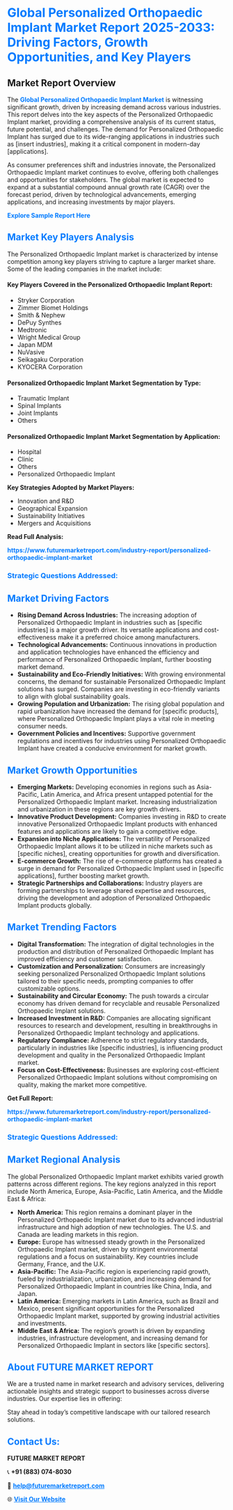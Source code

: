 <h1 style="color: #007BFF;">Global Personalized Orthopaedic Implant Market Report 2025-2033: Driving Factors, Growth Opportunities, and Key Players</h1>

<section id="overview">
<h2>Market Report Overview</h2>
<p>The <a href="https://www.futuremarketreport.com/industry-report/personalized-orthopaedic-implant-market" style="color: #007BFF; text-decoration: none;"><strong>Global Personalized Orthopaedic Implant Market</strong></a> is witnessing significant growth, driven by increasing demand across various industries. This report delves into the key aspects of the Personalized Orthopaedic Implant market, providing a comprehensive analysis of its current status, future potential, and challenges. The demand for Personalized Orthopaedic Implant has surged due to its wide-ranging applications in industries such as [insert industries], making it a critical component in modern-day [applications].</p>
<p>As consumer preferences shift and industries innovate, the Personalized Orthopaedic Implant market continues to evolve, offering both challenges and opportunities for stakeholders. The global market is expected to expand at a substantial compound annual growth rate (CAGR) over the forecast period, driven by technological advancements, emerging applications, and increasing investments by major players.</p>
</section>

<section id="overview">
<p><a href="https://www.futuremarketreport.com/request-sample/reportId=123890" style="color: #007BFF; text-decoration: none;"><strong>Explore Sample Report Here</strong></a></p>
</section>

<section id="key-players">
<h2 style="color: #007BFF;">Market Key Players Analysis</h2>
<p>The Personalized Orthopaedic Implant market is characterized by intense competition among key players striving to capture a larger market share. Some of the leading companies in the market include:</p>
<h4>Key Players Covered in the Personalized Orthopaedic Implant Report:</h4>
<ul><li>Stryker Corporation</li><li>Zimmer Biomet Holdings</li><li>Smith &amp; Nephew</li><li>DePuy Synthes</li><li>Medtronic</li><li>Wright Medical Group</li><li>Japan MDM</li><li>NuVasive</li><li>Seikagaku Corporation</li><li>KYOCERA Corporation</li></ul>
<h4>Personalized Orthopaedic Implant Market Segmentation by Type:</h4>
<ul><li>Traumatic Implant</li><li>Spinal Implants</li><li>Joint Implants</li><li>Others</li></ul>

<h4>Personalized Orthopaedic Implant Market Segmentation by Application:</h4>
<ul><li>Hospital</li><li>Clinic</li><li>Others</li><li>Personalized Orthopaedic Implant</li></ul>
<p><strong>Key Strategies Adopted by Market Players:</strong></p>
<ul>
<li>Innovation and R&D</li>
<li>Geographical Expansion</li>
<li>Sustainability Initiatives</li>
<li>Mergers and Acquisitions</li>
</ul>
</section>

<section>
<p><strong>Read Full Analysis: </strong></p><a href="https://www.futuremarketreport.com/industry-report/personalized-orthopaedic-implant-market" style="color: #007BFF; text-decoration: none;"><strong>https://www.futuremarketreport.com/industry-report/personalized-orthopaedic-implant-market</strong></a>
<h3 style="color: #007BFF;">Strategic Questions Addressed:</h3>
</section>

<section id="driving-factors">
<h2 style="color: #007BFF;">Market Driving Factors</h2>
<ul>
<li><strong>Rising Demand Across Industries:</strong> The increasing adoption of Personalized Orthopaedic Implant in industries such as [specific industries] is a major growth driver. Its versatile applications and cost-effectiveness make it a preferred choice among manufacturers.</li>
<li><strong>Technological Advancements:</strong> Continuous innovations in production and application technologies have enhanced the efficiency and performance of Personalized Orthopaedic Implant, further boosting market demand.</li>
<li><strong>Sustainability and Eco-Friendly Initiatives:</strong> With growing environmental concerns, the demand for sustainable Personalized Orthopaedic Implant solutions has surged. Companies are investing in eco-friendly variants to align with global sustainability goals.</li>
<li><strong>Growing Population and Urbanization:</strong> The rising global population and rapid urbanization have increased the demand for [specific products], where Personalized Orthopaedic Implant plays a vital role in meeting consumer needs.</li>
<li><strong>Government Policies and Incentives:</strong> Supportive government regulations and incentives for industries using Personalized Orthopaedic Implant have created a conducive environment for market growth.</li>
</ul>
</section>

<section id="growth-opportunities">
<h2 style="color: #007BFF;">Market Growth Opportunities</h2>
<ul>
<li><strong>Emerging Markets:</strong> Developing economies in regions such as Asia-Pacific, Latin America, and Africa present untapped potential for the Personalized Orthopaedic Implant market. Increasing industrialization and urbanization in these regions are key growth drivers.</li>
<li><strong>Innovative Product Development:</strong> Companies investing in R&D to create innovative Personalized Orthopaedic Implant products with enhanced features and applications are likely to gain a competitive edge.</li>
<li><strong>Expansion into Niche Applications:</strong> The versatility of Personalized Orthopaedic Implant allows it to be utilized in niche markets such as [specific niches], creating opportunities for growth and diversification.</li>
<li><strong>E-commerce Growth:</strong> The rise of e-commerce platforms has created a surge in demand for Personalized Orthopaedic Implant used in [specific applications], further boosting market growth.</li>
<li><strong>Strategic Partnerships and Collaborations:</strong> Industry players are forming partnerships to leverage shared expertise and resources, driving the development and adoption of Personalized Orthopaedic Implant products globally.</li>
</ul>
</section>

<section id="trending-factors">
<h2 style="color: #007BFF;">Market Trending Factors</h2>
<ul>
<li><strong>Digital Transformation:</strong> The integration of digital technologies in the production and distribution of Personalized Orthopaedic Implant has improved efficiency and customer satisfaction.</li>
<li><strong>Customization and Personalization:</strong> Consumers are increasingly seeking personalized Personalized Orthopaedic Implant solutions tailored to their specific needs, prompting companies to offer customizable options.</li>
<li><strong>Sustainability and Circular Economy:</strong> The push towards a circular economy has driven demand for recyclable and reusable Personalized Orthopaedic Implant solutions.</li>
<li><strong>Increased Investment in R&D:</strong> Companies are allocating significant resources to research and development, resulting in breakthroughs in Personalized Orthopaedic Implant technology and applications.</li>
<li><strong>Regulatory Compliance:</strong> Adherence to strict regulatory standards, particularly in industries like [specific industries], is influencing product development and quality in the Personalized Orthopaedic Implant market.</li>
<li><strong>Focus on Cost-Effectiveness:</strong> Businesses are exploring cost-efficient Personalized Orthopaedic Implant solutions without compromising on quality, making the market more competitive.</li>
</ul>
</section>

<section>
<p><strong>Get Full Report: </strong></p><a href="https://www.futuremarketreport.com/industry-report/personalized-orthopaedic-implant-market" style="color: #007BFF; text-decoration: none;"><strong>https://www.futuremarketreport.com/industry-report/personalized-orthopaedic-implant-market</strong></a>
<h3 style="color: #007BFF;">Strategic Questions Addressed:</h3>
</section>


<section id="regional-analysis">
<h2 style="color: #007BFF;">Market Regional Analysis</h2>
<p>The global Personalized Orthopaedic Implant market exhibits varied growth patterns across different regions. The key regions analyzed in this report include North America, Europe, Asia-Pacific, Latin America, and the Middle East & Africa:</p>
<ul>
<li><strong>North America:</strong> This region remains a dominant player in the Personalized Orthopaedic Implant market due to its advanced industrial infrastructure and high adoption of new technologies. The U.S. and Canada are leading markets in this region.</li>
<li><strong>Europe:</strong> Europe has witnessed steady growth in the Personalized Orthopaedic Implant market, driven by stringent environmental regulations and a focus on sustainability. Key countries include Germany, France, and the U.K.</li>
<li><strong>Asia-Pacific:</strong> The Asia-Pacific region is experiencing rapid growth, fueled by industrialization, urbanization, and increasing demand for Personalized Orthopaedic Implant in countries like China, India, and Japan.</li>
<li><strong>Latin America:</strong> Emerging markets in Latin America, such as Brazil and Mexico, present significant opportunities for the Personalized Orthopaedic Implant market, supported by growing industrial activities and investments.</li>
<li><strong>Middle East & Africa:</strong> The region’s growth is driven by expanding industries, infrastructure development, and increasing demand for Personalized Orthopaedic Implant in sectors like [specific sectors].</li>
</ul>
</section>

<footer>
<h2 style="color: #007BFF;">About FUTURE MARKET REPORT</h2>
<p>We are a trusted name in market research and advisory services, delivering actionable insights and strategic support to businesses across diverse industries. Our expertise lies in offering:</p>

<p>Stay ahead in today’s competitive landscape with our tailored research solutions.</p>

<h2 style="color: #007BFF;">Contact Us:</h2>
<p><strong>FUTURE MARKET REPORT</strong></p>
<p>📞 <strong>+91 (883) 074-8030</strong></p>
<p>📧 <strong><a href="mailto:help@futuremarketreport.com" style="color: #007BFF;">help@futuremarketreport.com</a></strong></p>
<p>🌐 <strong><a href="https://www.futuremarketreport.com/" style="color: #007BFF;">Visit Our Website</a></strong></p>
</footer>